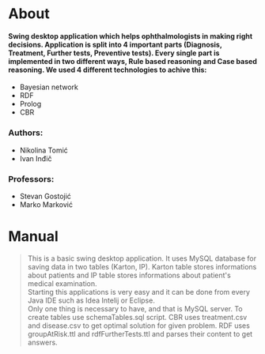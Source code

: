 # About
#### Swing desktop application which helps ophthalmologists in making right decisions. Application is split into 4 important parts (Diagnosis, Treatment, Further tests, Preventive tests). Every single part is implemented in two different ways, Rule based reasoning and Case based reasoning. We used 4 different technologies to achive this:
- Bayesian network
- RDF
- Prolog
- CBR

### Authors:
- Nikolina Tomić
- Ivan Inđič

### Professors:
- Stevan Gostojić 
- Marko Marković

# Manual <br />
> This is a basic swing desktop application. It uses MySQL database for saving data in two tables (Karton, IP).
  Karton table stores informations about patients and IP table stores informations about patient's medical examination. <br />
> Starting this applications is very easy and it can be done from every Java IDE such as Idea Intelij or Eclipse.<br />
> Only one thing is necessary to have, and that is MySQL server. To create tables use schemaTables.sql script. CBR uses 
  treatment.csv and disease.csv to get optimal solution for given problem. RDF uses groupAtRisk.ttl and rdfFurtherTests.ttl and
  parses their content to get answers.
